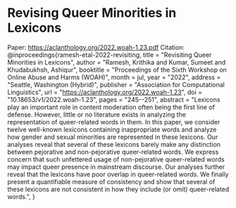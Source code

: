 # Revising Queer Minorities in Lexicons

Paper: https://aclanthology.org/2022.woah-1.23.pdf
Citation: 
@inproceedings{ramesh-etal-2022-revisiting,
    title = "Revisiting Queer Minorities in Lexicons",
    author = "Ramesh, Krithika  and
      Kumar, Sumeet  and
      Khudabukhsh, Ashiqur",
    booktitle = "Proceedings of the Sixth Workshop on Online Abuse and Harms (WOAH)",
    month = jul,
    year = "2022",
    address = "Seattle, Washington (Hybrid)",
    publisher = "Association for Computational Linguistics",
    url = "https://aclanthology.org/2022.woah-1.23",
    doi = "10.18653/v1/2022.woah-1.23",
    pages = "245--251",
    abstract = "Lexicons play an important role in content moderation often being the first line of defense. However, little or no literature exists in analyzing the representation of queer-related words in them. In this paper, we consider twelve well-known lexicons containing inappropriate words and analyze how gender and sexual minorities are represented in these lexicons. Our analyses reveal that several of these lexicons barely make any distinction between pejorative and non-pejorative queer-related words. We express concern that such unfettered usage of non-pejorative queer-related words may impact queer presence in mainstream discourse. Our analyses further reveal that the lexicons have poor overlap in queer-related words. We finally present a quantifiable measure of consistency and show that several of these lexicons are not consistent in how they include (or omit) queer-related words.",
}
